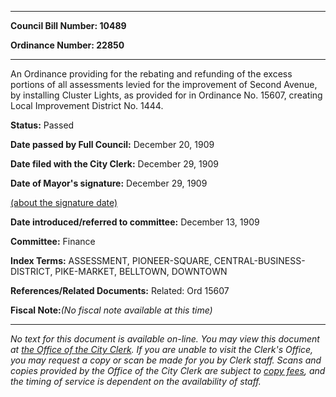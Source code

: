 

********

**Council Bill Number: 10489**
   
**Ordinance Number: 22850**
********

 An Ordinance providing for the rebating and refunding of the excess portions of all assessments levied for the improvement of Second Avenue, by installing Cluster Lights, as provided for in Ordinance No. 15607, creating Local Improvement District No. 1444.

**Status:** Passed
   
**Date passed by Full Council:** December 20, 1909
   
**Date filed with the City Clerk:** December 29, 1909
   
**Date of Mayor's signature:** December 29, 1909
   
[(about the signature date)](/~public/approvaldate.htm)
   
   
   
**Date introduced/referred to committee:** December 13, 1909
   
**Committee:** Finance
   
   
**Index Terms:** ASSESSMENT, PIONEER-SQUARE, CENTRAL-BUSINESS-DISTRICT, PIKE-MARKET, BELLTOWN, DOWNTOWN

**References/Related Documents:** Related: Ord 15607

**Fiscal Note:**_(No fiscal note available at this time)_
********

_No text for this document is available on-line. You may view this document at [the Office of the City Clerk](http://www.seattle.gov/leg/clerk/contactUs.htm). If you are unable to visit the Clerk's Office, you may request a copy or scan be made for you by Clerk staff. Scans and copies provided by the Office of the City Clerk are subject to [copy fees](http://clerk.seattle.gov/~public/clerkfees.htm), and the timing of service is dependent on the availability of staff._

